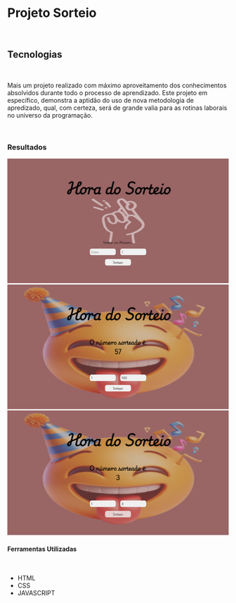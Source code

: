<h1>Projeto Sorteio</h1>
<br>
<h2>Tecnologias</h2>
<br>
<p>Mais um projeto realizado com máximo aproveitamento dos conhecimentos absolvidos durante todo
o processo de aprendizado. Este projeto em específico, demonstra a aptidão do uso de nova metodologia 
de apredizado, qual, com certeza, será de grande valia para as rotinas laborais no universo da programação.</p>
<br>
<h3>Resultados</h3>
<img src="https://github.com/sidsantos87/Projeto-Sorteio/blob/main/assets/Captura%20de%20tela%202025-07-29%20115658.png" alt="Imagem da 
  tela de início da aplicação">
<br>
<img src="https://github.com/sidsantos87/Projeto-Sorteio/blob/main/assets/nova.png"  alt="Imagem da 
da aplicação em operação de sorteio">
<br>
<img src="https://github.com/sidsantos87/Projeto-Sorteio/blob/main/assets/Captura%20de%20tela%202025-07-29%20115233.png" 
alt="Imagem da aplicação em novo sorteio">
<br>
<h4>Ferramentas Utilizadas</h4>
<br>
<ul>
  <li>HTML</li>
  <li>CSS</li>
  <li>JAVASCRIPT</li>
</ul>
